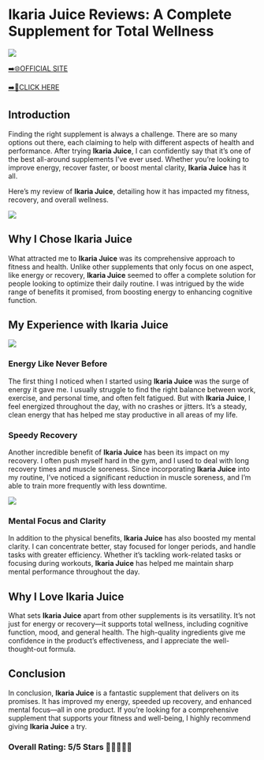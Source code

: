 # **Ikaria Juice Reviews**: A Complete Supplement for Total Wellness

[![](https://static.vecteezy.com/system/resources/thumbnails/019/896/014/small/buy-now-gradient-button-with-cart-symbol-buy-now-illustration-png.png)](https://edetoop.top/lander/sugarpreland-1/ikarju.html) 

[➡️🌐OFFICIAL SITE](https://edetoop.top/lander/sugarpreland-1/ikarju.html) 

[➡️🔗CLICK HERE](https://edetoop.top/lander/sugarpreland-1/ikarju.html) 


## Introduction

Finding the right supplement is always a challenge. There are so many options out there, each claiming to help with different aspects of health and performance. After trying **Ikaria Juice**, I can confidently say that it’s one of the best all-around supplements I’ve ever used. Whether you’re looking to improve energy, recover faster, or boost mental clarity, **Ikaria Juice** has it all.

Here’s my review of **Ikaria Juice**, detailing how it has impacted my fitness, recovery, and overall wellness.

[![](https://wallpapers.com/images/hd/red-order-now-button-udg4jcj4arvn8b0n-2.png)](https://edetoop.top/lander/sugarpreland-1/ikarju.html)  

## Why I Chose **Ikaria Juice**

What attracted me to **Ikaria Juice** was its comprehensive approach to fitness and health. Unlike other supplements that only focus on one aspect, like energy or recovery, **Ikaria Juice** seemed to offer a complete solution for people looking to optimize their daily routine. I was intrigued by the wide range of benefits it promised, from boosting energy to enhancing cognitive function.

## My Experience with **Ikaria Juice**

[![](https://static.vecteezy.com/system/resources/thumbnails/019/896/014/small/buy-now-gradient-button-with-cart-symbol-buy-now-illustration-png.png)](https://edetoop.top/lander/sugarpreland-1/ikarju.html)

### Energy Like Never Before

The first thing I noticed when I started using **Ikaria Juice** was the surge of energy it gave me. I usually struggle to find the right balance between work, exercise, and personal time, and often felt fatigued. But with **Ikaria Juice**, I feel energized throughout the day, with no crashes or jitters. It’s a steady, clean energy that has helped me stay productive in all areas of my life.

### Speedy Recovery

Another incredible benefit of **Ikaria Juice** has been its impact on my recovery. I often push myself hard in the gym, and I used to deal with long recovery times and muscle soreness. Since incorporating **Ikaria Juice** into my routine, I’ve noticed a significant reduction in muscle soreness, and I’m able to train more frequently with less downtime.

[![](https://wallpapers.com/images/hd/red-order-now-button-udg4jcj4arvn8b0n-2.png)](https://edetoop.top/lander/sugarpreland-1/ikarju.html)  

### Mental Focus and Clarity

In addition to the physical benefits, **Ikaria Juice** has also boosted my mental clarity. I can concentrate better, stay focused for longer periods, and handle tasks with greater efficiency. Whether it’s tackling work-related tasks or focusing during workouts, **Ikaria Juice** has helped me maintain sharp mental performance throughout the day.

## Why I Love **Ikaria Juice**

What sets **Ikaria Juice** apart from other supplements is its versatility. It’s not just for energy or recovery—it supports total wellness, including cognitive function, mood, and general health. The high-quality ingredients give me confidence in the product’s effectiveness, and I appreciate the well-thought-out formula.

## Conclusion

In conclusion, **Ikaria Juice** is a fantastic supplement that delivers on its promises. It has improved my energy, speeded up recovery, and enhanced mental focus—all in one product. If you’re looking for a comprehensive supplement that supports your fitness and well-being, I highly recommend giving **Ikaria Juice** a try.

### Overall Rating: 5/5 Stars 🌟🌟🌟🌟🌟
